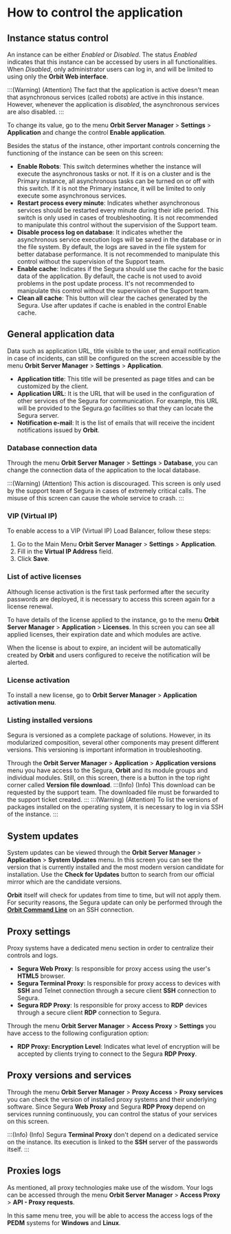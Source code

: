 # How to control the application

## Instance status control

An instance can be either *Enabled* or *Disabled*. The status *Enabled* indicates that this instance can be accessed by users in all functionalities. When *Disabled*, only administrator users can log in, and will be limited to using only the **Orbit Web interface**.

:::(Warning) (Attention)
The fact that the application is active doesn't mean that asynchronous services (called robots) are active in this instance. However, whenever the application is *disabled*, the asynchronous services are also disabled.
:::

To change its value, go to the menu **Orbit Server Manager** > **Settings** > **Application** and change the control **Enable application**.

Besides the status of the instance, other important controls concerning the functioning of the instance can be seen on this screen:
- **Enable Robots**: This switch determines whether the instance will execute the asynchronous tasks or not. If it is on a cluster and is the Primary instance, all asynchronous tasks can be turned on or off with this switch. If it is not the Primary instance, it will be limited to only execute some asynchronous services.
- **Restart process every minute**: Indicates whether asynchronous services should be restarted every minute during their idle period. This switch is only used in cases of troubleshooting. It is not recommended to manipulate this control without the supervision of the Support team.
- **Disable process log on database**: It indicates whether the asynchronous service execution logs will be saved in the database or in the file system. By default, the logs are saved in the file system for better database performance. It is not recommended to manipulate this control without the supervision of the Support team.
- **Enable cache**: Indicates if the Segura should use the cache for the basic data of the application. By default, the cache is not used to avoid problems in the post update process. It's not recommended to manipulate this control without the supervision of the Support team.
- **Clean all cache**: This button will clear the caches generated by the Segura. Use after updates if cache is enabled in the control Enable cache.

## General application data

Data such as application URL, title visible to the user, and email notification in case of incidents, can still be configured on the screen accessible by the menu **Orbit Server Manager** > **Settings** > **Application**.

- **Application title**: This title will be presented as page titles and can be customized by the client.
- **Application URL**: It is the URL that will be used in the configuration of other services of the Segura for communication. For example, this URL will be provided to the Segura.go facilities so that they can locate the Segura server.
- **Notification e-mail**: It is the list of emails that will receive the incident notifications issued by **Orbit**.

### Database connection data

Through the menu **Orbit Server Manager** > **Settings** > **Database**, you can change the connection data of the application to the local database.

:::(Warning) (Attention)
This action is discouraged. This screen is only used by the support team of Segura in cases of extremely critical calls. The misuse of this screen can cause the whole service to crash.
:::

### VIP (Virtual IP)

To enable access to a VIP (Virtual IP) Load Balancer, follow these steps:

1. Go to the Main Menu **Orbit Server Manager** > **Settings** > **Application**.
2. Fill in the **Virtual IP Address** field.
3. Click **Save**.

### List of active licenses

Although license activation is the first task performed after the security passwords are deployed, it is necessary to access this screen again for a license renewal.

To have details of the license applied to the instance, go to the menu **Orbit Server Manager** > **Application** > **Licenses**. In this screen you can see all applied licenses, their expiration date and which modules are active.

When the license is about to expire, an incident will be automatically created by **Orbit** and users configured to receive the notification will be alerted.

### License activation

To install a new license, go to **Orbit Server Manager** > **Application activation menu**. 

### Listing installed versions

Segura is versioned as a complete package of solutions. However, in its modularized composition, several other components may present different versions. This versioning is important information in troubleshooting.

Through the **Orbit Server Manager** > **Application** > **Application versions** menu you have access to the Segura, **Orbit** and its module groups and individual modules. Still, on this screen, there is a button in the top right corner called **Version file download**. 
:::(Info) (Info)
This download can be requested by the support team. The downloaded file must be forwarded to the support ticket created.
:::
:::(Warning) (Attention)
To list the versions of packages installed on the operating system, it is necessary to log in via SSH of the instance.
:::

## System updates

System updates can be viewed through the **Orbit Server Manager** > **Application** > **System Updates** menu. In this screen you can see the version that is currently installed and the most modern version candidate for installation. Use the **Check for Updates** button to search from our official mirror which are the candidate versions.

**Orbit** itself will check for updates from time to time, but will not apply them. For security reasons, the Segura update can only be performed through the [**Orbit Command Line**](/v4/docs/orbit-cli) on an SSH connection.

## Proxy settings

Proxy systems have a dedicated menu section in order to centralize their controls and logs. 

- **Segura Web Proxy**: Is responsible for proxy access using the user's **HTML5** browser.
- **Segura Terminal Proxy**: Is responsible for proxy access to devices with **SSH** and Telnet connection through a secure client **SSH** connection to Segura.
- **Segura RDP Proxy**: Is responsible for proxy access to **RDP** devices through a secure client **RDP** connection to Segura.

Through the menu **Orbit Server Manager** > **Access Proxy** > **Settings** you have access to the following configuration option:
- **RDP Proxy: Encryption Level**: Indicates what level of encryption will be accepted by clients trying to connect to the Segura **RDP Proxy**.

## Proxy versions and services

Through the menu **Orbit Server Manager** > **Proxy Access** > **Proxy services** you can check the version of installed proxy systems and their underlying software. Since Segura **Web Proxy** and Segura **RDP Proxy** depend on services running continuously, you can control the status of your services on this screen.

:::(Info) (Info)
Segura **Terminal Proxy** don't depend on a dedicated service on the instance. Its execution is linked to the **SSH** server of the passwords itself.
:::

## Proxies logs

As mentioned, all proxy technologies make use of the wisdom. Your logs can be accessed through the menu **Orbit Server Manager** > **Access Proxy** > **API - Proxy requests**.

In this same menu tree, you will be able to access the access logs of the **PEDM** systems for **Windows** and **Linux**.

